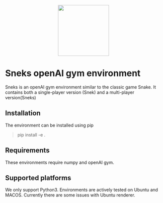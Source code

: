<p align="center"><img src="http://i0.kym-cdn.com/photos/images/original/001/185/731/ed3.png" height="164"></p>

# Sneks openAI gym environment
Sneks is an openAI gym environment similar to the classic game Snake. It contains both a single-player version (Snek) and a multi-player version(Sneks)

## Installation
The environment can be installed using pip

> pip install -e .

## Requirements
These environments require numpy and openAI gym.

## Supported platforms
We only support Python3. Environments are actively tested on Ubuntu and MACOS. Currently there are some issues with Ubuntu renderer.
